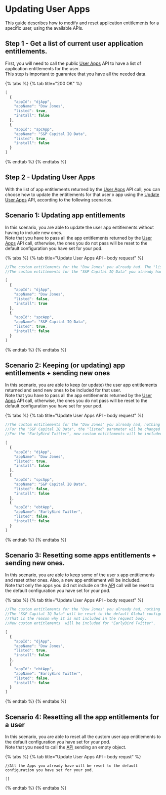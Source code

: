 # Updating User Apps

This guide describes how to modify and reset application entitlements for a specific user, using the available APIs.

## Step 1 - Get a list of current user application entitlements.

First, you will need to call the public [User Apps](https://developers.symphony.com/restapi/docs/user-apps) API to have a list of application entitlements for the user.\
This step is important to guarantee that you have all the needed data.

{% tabs %}
{% tab title="200 OK" %}
```javascript
[
  {
    "appId": "djApp",
    "appName": "Dow Jones",
    "listed": true,
    "install": false
  },
  {
    "appId": "spcApp",
    "appName": "S&P Capital IQ Data",
    "listed": true,
    "install": false
  }
]
```
{% endtab %}
{% endtabs %}

## Step 2 - Updating User Apps

With the list of app entitlements returned by the [User Apps](https://developers.symphony.com/restapi/reference-link/user-apps) API call, you can choose how to update the entitlements for that user x app using the [Update User Apps](https://developers.symphony.com/restapi/reference-link/update-user-apps) API, according to the following scenarios.

## Scenario 1: Updating app entitlements

In this scenario, you are able to update the user app entitlements without having to include new ones.\
Note that you have to pass all the app entitlements returned by the [User Apps](https://developers.symphony.com/restapi/reference-link/user-apps) API call, otherwise, the ones you do not pass will be reset to the default configuration you have set for your pod.

{% tabs %}
{% tab title="Update User Apps API - body request" %}
```javascript
//The custom entitlements for the "Dow Jones" you already had. The "listed" parameter wil be changed to "false" and the "install" parameter will be changed to "true".
//The custom entitlements for the "S&P Capital IQ Data" you already had. Nothing will change for this App.

[
  {
    "appId": "djApp",
    "appName": "Dow Jones",
    "listed": false, 
    "install": true
  },
  {
    "appId": "spcApp",
    "appName": "S&P Capital IQ Data",
    "listed": true,
    "install": false
  } 
]
```
{% endtab %}
{% endtabs %}

## Scenario 2: Keeping (or updating) app entitlements + sending new ones

In this scenario, you are able to keep (or update) the user app entitlements returned and send new ones to be included for that user.\
Note that you have to pass all the app entitlements returned by the [User Apps](https://developers.symphony.com/restapi/reference-link/user-apps) API call, otherwise, the ones you do not pass will be reset to the default configuration you have set for your pod.

{% tabs %}
{% tab title="Update User Apps API - body request" %}
```javascript
//The custom entitlements for the "Dow Jones" you already had, nothing will be changed.
//For the "S&P Capital IQ Data", the "listed" parameter wil be changed to "false".
//For the "EarlyBird Twitter", new custom entitlements will be included.  

[
  {
    "appId": "djApp",
    "appName": "Dow Jones",
    "listed": true, 
    "install": false
  },
  {
    "appId": "spcApp",
    "appName": "S&P Capital IQ Data",
    "listed": false,
    "install": false
  },
  {
    "appId": "ebtApp",
    "appName": "EarlyBird Twitter",
    "listed": false,
    "install": false
  }  
]
```
{% endtab %}
{% endtabs %}

## Scenario 3: Resetting some apps entitlements + sending new ones.

In this scenario, you are able to keep some of the user x app entitlements and reset other ones. Also, a new app entitlement will be included.\
Note that only the apps you did not include on the [API](https://developers.symphony.com/restapi/reference-link/user-apps) call will be reset to the default configuration you have set for your pod.

{% tabs %}
{% tab title="Update User Apps API - body request" %}
```javascript
//The custom entitlements for the "Dow Jones" you already had, nothing will be changed.
//The "S&P Capital IQ Data" will be reset to the default Global configurations. 
//That is the reason why it is not included in the request body.
//New custom entitlements  will be included for "EarlyBird Twitter".

[
  {
    "appId": "djApp",
    "appName": "Dow Jones",
    "listed": true,
    "install": false
  },
  {
    "appId": "ebtApp",
    "appName": "EarlyBird Twitter",
    "listed": false,
    "install": false
  }  
]
```
{% endtab %}
{% endtabs %}

## Scenario 4: Resetting all the app entitlements for a user

In this scenario, you are able to reset all the custom user app entitlements to the default configuration you have set for your pod.\
Note that you need to call the [API](https://developers.symphony.com/restapi/reference-link/user-apps) sending an empty object.

{% tabs %}
{% tab title="Update User Apps API - body requst" %}
```
//All the Apps you already have will be reset to the default configuration you have set for your pod.

[]
```
{% endtab %}
{% endtabs %}
